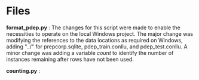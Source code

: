 # Files
**format_pdep.py** : The changes for this script were made to enable the necessities to operate on the local Windows project. The major change was modifying the references to the data locations as required on Windows, adding "../" for prepcorp.sqlite, pdep_train.conllu, and pdep_test.conllu. A minor change was adding a variable _count_ to identify the number of instances remaining after rows have not been used.

**counting.py** : 
